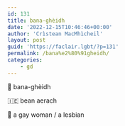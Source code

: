 ```yaml
---
id: 131
title: bana-ghèidh
date: '2022-12-15T10:46:46+00:00'
author: 'Crìstean MacMhìcheil'
layout: post
guid: 'https://faclair.lgbt/?p=131'
permalink: /bana%e2%80%91gheidh/
categories:
    - gd
---
```


&#x1f3f4;&#xe0067;&#xe0062;&#xe0073;&#xe0063;&#xe0074;&#xe007f; bana-ghèidh

&#x1f1ee;&#x1f1ea; bean aerach

&#x1f3f4;&#xe0067;&#xe0062;&#xe0065;&#xe006e;&#xe0067;&#xe007f; a gay woman / a lesbian
